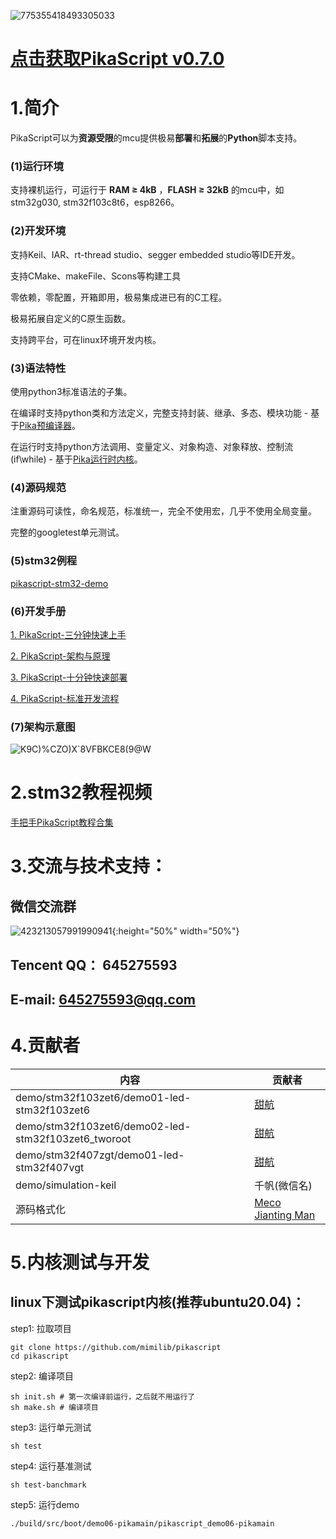 ![775355418493305033](https://user-images.githubusercontent.com/88232613/132158500-f0818be9-29b2-48a1-b1e8-3216c3b686b0.jpg)

# [点击获取PikaScript v0.7.0](https://github.com/mimilib/pikascript/releases/download/v0.7.0/pikascript.v0.7.0.zip)

# 1.简介

PikaScript可以为**资源受限**的mcu提供极易**部署**和**拓展**的**Python**脚本支持。

### (1)运行环境

支持裸机运行，可运行于 **RAM ≥ 4kB** ，**FLASH ≥ 32kB** 的mcu中，如stm32g030, stm32f103c8t6，esp8266。

### (2)开发环境

支持Keil、IAR、rt-thread studio、segger embedded studio等IDE开发。

支持CMake、makeFile、Scons等构建工具

零依赖，零配置，开箱即用，极易集成进已有的C工程。

极易拓展自定义的C原生函数。

支持跨平台，可在linux环境开发内核。

### (3)语法特性

使用python3标准语法的子集。

在编译时支持python类和方法定义，完整支持封装、继承、多态、模块功能 - 基于[Pika预编译器](../../tree/master/pikascript-compiler-rust)。

在运行时支持python方法调用、变量定义、对象构造、对象释放、控制流(if\while) - 基于[Pika运行时内核](../../tree/master/src/package/pikascript/pikascript-core)。

### (4)源码规范

注重源码可读性，命名规范，标准统一，完全不使用宏，几乎不使用全局变量。

完整的googletest单元测试。

### (5)stm32例程

[pikascript-stm32-demo](../../tree/master/demo)

### (6)开发手册

[1. PikaScript-三分钟快速上手](doc/1.三分钟快速上手.md)

[2. PikaScript-架构与原理](https://mp.weixin.qq.com/s?__biz=MzU4NzUzMDc1OA==&mid=2247484127&idx=1&sn=f66cff49c488e48c52570c7bb570328f&chksm=fdebd5b6ca9c5ca0707fd221c32f3ad63e94aeb6f917a92774b89ea042381ea261990f5cca3c&token=2045971639&lang=zh_CN#rd)

[3. PikaScript-十分钟快速部署](doc/2.十分钟快速部署.md)

[4. PikaScript-标准开发流程](doc/3.PikaScript标准开发流程.md)

### (7)架构示意图
![K9C)%CZO)X`8VFBKCE8(9@W](https://user-images.githubusercontent.com/88232613/127806449-b476b2fd-9f40-4c53-94a0-e1e965c046c3.png)

# 2.stm32教程视频

[手把手PikaScript教程合集](https://www.bilibili.com/video/BV1mg411L72e)

# 3.交流与技术支持：

## 微信交流群
![423213057991990941](https://user-images.githubusercontent.com/88232613/132690778-fa79fe38-0a9a-428f-8f4b-eb46952932e4.jpg){:height="50%" width="50%"}

## Tencent QQ： 645275593

## E-mail: 645275593@qq.com

# 4.贡献者
| 内容 | 贡献者 |
| --- | --- |
| demo/stm32f103zet6/demo01-led-stm32f103zet6 | [甜航](https://github.com/easyzoom) |
| demo/stm32f103zet6/demo02-led-stm32f103zet6_tworoot | [甜航](https://github.com/easyzoom) |
| demo/stm32f407zgt/demo01-led-stm32f407vgt | [甜航](https://github.com/easyzoom) |
| demo/simulation-keil | 千帆(微信名) |
| 源码格式化 | [Meco Jianting Man](https://github.com/mysterywolf) |
# 5.内核测试与开发

## linux下测试pikascript内核(推荐ubuntu20.04)：

step1: 拉取项目
``` shell
git clone https://github.com/mimilib/pikascript
cd pikascript
```

step2: 编译项目
```
sh init.sh # 第一次编译前运行，之后就不用运行了 
sh make.sh # 编译项目
```

step3: 运行单元测试
``` shell	
sh test
```

step4: 运行基准测试
``` shell
sh test-banchmark
```

step5: 运行demo
``` shell
./build/src/boot/demo06-pikamain/pikascript_demo06-pikamain
```

